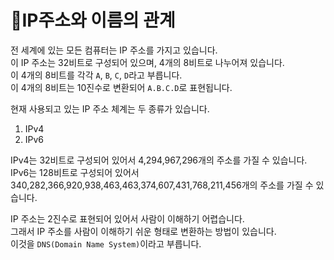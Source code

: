 # IP주소와 이름의 관계

전 세계에 있는 모든 컴퓨터는 IP 주소를 가지고 있습니다.\
이 IP 주소는 32비트로 구성되어 있으며, 4개의 8비트로 나누어져 있습니다.\
이 4개의 8비트를 각각 `A`, `B`, `C`, `D`라고 부릅니다. \
이 4개의 8비트는 10진수로 변환되어 `A.B.C.D`로 표현됩니다. 

현재 사용되고 있는 IP 주소 체계는 두 종류가 있습니다.
1. IPv4
2. IPv6

IPv4는 32비트로 구성되어 있어서 4,294,967,296개의 주소를 가질 수 있습니다.\
IPv6는 128비트로 구성되어 있어서 340,282,366,920,938,463,463,374,607,431,768,211,456개의 주소를 가질 수 있습니다.

IP 주소는 2진수로 표현되어 있어서 사람이 이해하기 어렵습니다.\
그래서 IP 주소를 사람이 이해하기 쉬운 형태로 변환하는 방법이 있습니다.\
이것을 `DNS(Domain Name System)`이라고 부릅니다.
